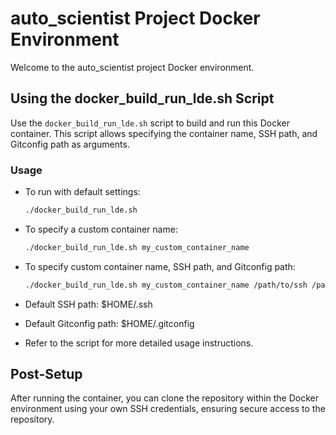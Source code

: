 
# auto_scientist Project Docker Environment

Welcome to the auto_scientist project Docker environment.

## Using the docker_build_run_lde.sh Script

Use the `docker_build_run_lde.sh` script to build and run this Docker container. This script allows specifying the container name, SSH path, and Gitconfig path as arguments.

### Usage

- To run with default settings:
  ```bash
  ./docker_build_run_lde.sh

- To specify a custom container name:
  ```bash
  ./docker_build_run_lde.sh my_custom_container_name

- To specify custom container name, SSH path, and Gitconfig path:
  ```bash
  ./docker_build_run_lde.sh my_custom_container_name /path/to/ssh /path/to/gitconfig

- Default SSH path: $HOME/.ssh

- Default Gitconfig path: $HOME/.gitconfig

- Refer to the script for more detailed usage instructions.

## Post-Setup

After running the container, you can clone the repository within the Docker environment using your own SSH credentials, ensuring secure access to the repository.
